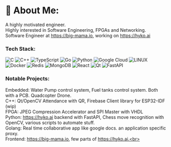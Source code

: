# 💫 About Me:
A highly motivated engineer.<br>Highly interested in Software Engineering, FPGAs and Networking.<br>Software Engineer at https://big-mama.io, working on https://hyko.ai<br>


### Tech Stack:
![C](https://img.shields.io/badge/c-%2300599C.svg?style=for-the-badge&logo=c&logoColor=white) ![C++](https://img.shields.io/badge/c++-%2300599C.svg?style=for-the-badge&logo=c%2B%2B&logoColor=white) ![TypeScript](https://img.shields.io/badge/typescript-%23007ACC.svg?style=for-the-badge&logo=typescript&logoColor=white) ![Go](https://img.shields.io/badge/go-%2300ADD8.svg?style=for-the-badge&logo=go&logoColor=white) ![Python](https://img.shields.io/badge/python-3670A0?style=for-the-badge&logo=python&logoColor=ffdd54) ![Google Cloud](https://img.shields.io/badge/Google%20Cloud-%234285F4.svg?style=for-the-badge&logo=google-cloud&logoColor=white) ![LINUX](https://img.shields.io/badge/Linux-FCC624?style=for-the-badge&logo=linux&logoColor=black) ![Docker](https://img.shields.io/badge/docker-%230db7ed.svg?style=for-the-badge&logo=docker&logoColor=white) ![Redis](https://img.shields.io/badge/redis-%23DD0031.svg?style=for-the-badge&logo=redis&logoColor=white) ![MongoDB](https://img.shields.io/badge/MongoDB-%234ea94b.svg?style=for-the-badge&logo=mongodb&logoColor=white) ![React](https://img.shields.io/badge/react-%2320232a.svg?style=for-the-badge&logo=react&logoColor=%2361DAFB) ![Qt](https://img.shields.io/badge/Qt-%23217346.svg?style=for-the-badge&logo=Qt&logoColor=white) ![FastAPI](https://img.shields.io/badge/FastAPI-005571?style=for-the-badge&logo=fastapi)


### Notable Projects:
Embedded: Water Pump control system, Fuel tanks control system. Both with a PCB. Quadcopter Drone.<br>
C++: Qt/OpenCV Attendance with QR, Firebase Client library for ESP32-IDF (wip)<br>
FPGA: JPEG Compression Accelerator and SPI Master with VHDL<br>
Python: https://hyko.ai backend with FastAPI, Chess move recognition with OpenCV, various scripts to automate stuff.<br>
Golang: Real time collaborative app like google docs. an application specific proxy.<br>
Frontend: https://big-mama.io, few parts of https://hyko.ai.<br>
